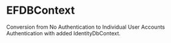 # EFDBContext
 Conversion from No Authentication to Individual User Accounts Authentication with added IdentityDbContext.
